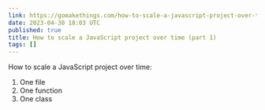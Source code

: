 ```yaml
---
link: https://gomakethings.com/how-to-scale-a-javascript-project-over-time-part-1/
date: 2023-04-30 18:03 UTC
published: true
title: How to scale a JavaScript project over time (part 1)
tags: []
---
```


How to scale a JavaScript project over time:

1. One file
1. One function
1. One class
